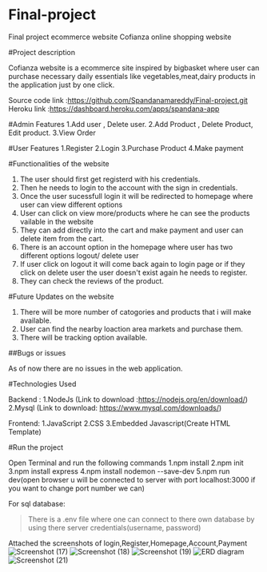 # Final-project
Final project ecommerce website
Cofianza online shopping website

#Project description 

Cofianza website is a  ecommerce site inspired by bigbasket where user can purchase necessary daily essentials like vegetables,meat,dairy products in the application just by one click.

Source code link :https://github.com/Spandanamareddy/Final-project.git
Heroku link :https://dashboard.heroku.com/apps/spandana-app

#Admin Features
1.Add user , Delete user.
2.Add Product , Delete Product, Edit product.
3.View Order

#User Features 
1.Register
2.Login 
3.Purchase Product
4.Make payment

#Functionalities of the website 

1. The user should first get registerd with his credentials.
2. Then he needs to login to the account with the sign in credentials.
3. Once the user sucessfull login it will be redirected to homepage where user can view different options
4. User can click on view more/products where he can see the products vailable in the website
5. They can add directly into the cart and make payment and user can delete item from the cart.
6. There is an account option in the homepage where user has two different options
logout/ delete user 
7. If user click on logout it will come back again to login page or if they click on 
delete user the user doesn't exist again he needs to register.
8. They can check the reviews of the product.

#Future Updates on the website 

1. There will be more number of catogories and products that i will make available.
2. User can find the nearby loaction area markets and purchase them.
3. There will be tracking option available.

##Bugs or issues 
 
As of now there are no issues in the web application. 

#Technologies Used 

Backend :
1.NodeJs (Link to download :https://nodejs.org/en/download/)
2.Mysql  (Link to download: https://www.mysql.com/downloads/)

Frontend:
1.JavaScript
2.CSS
3.Embedded Javascript(Create HTML Template)

#Run the project 

Open Terminal and run the following commands
1.npm install
2.npm init
3.npm install express
4.npm install nodemon --save-dev
5.npm run dev(open browser u will be connected to server with port localhost:3000 if you want to change port number we can)

 For sql database:
 > There is a .env file where one can connect to there own database by using there server credentials(username, password)

 Attached the screenshots of login,Register,Homepage,Account,Payment
 ![Screenshot (17)](https://user-images.githubusercontent.com/103222225/168937713-0b253599-abc7-410e-a001-9ead7ae40e82.png)
![Screenshot (18)](https://user-images.githubusercontent.com/103222225/168937738-e27ddd9a-efc6-4942-9903-27161e0bb4b7.png)
![Screenshot (19)](https://user-images.githubusercontent.com/103222225/168937750-b6aba863-12ed-45dc-93aa-d70c08963925.png)
![ERD diagram](https://user-images.githubusercontent.com/103222225/168937824-3169a474-97de-4a2b-b956-1c053bfa6059.jpg)
![Screenshot (21)](https://user-images.githubusercontent.com/103222225/168937887-f4b1ee39-3601-4fe8-9646-fbc89e2a81f5.png)


 



